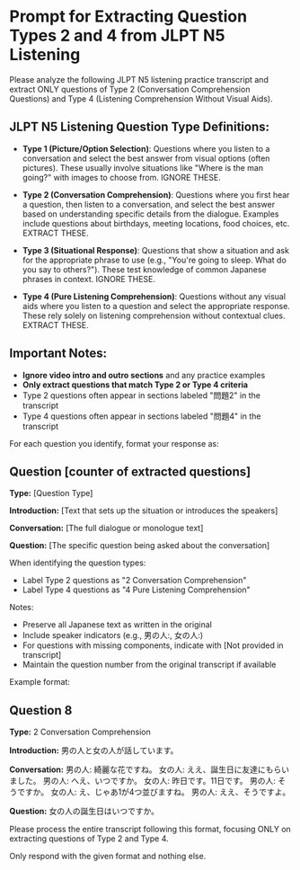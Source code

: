 # Prompt for Extracting Question Types 2 and 4 from JLPT N5 Listening

Please analyze the following JLPT N5 listening practice transcript and extract ONLY questions of Type 2 (Conversation Comprehension Questions) and Type 4 (Listening Comprehension Without Visual Aids).

## JLPT N5 Listening Question Type Definitions:

- **Type 1 (Picture/Option Selection)**: Questions where you listen to a conversation and select the best answer from visual options (often pictures). These usually involve situations like "Where is the man going?" with images to choose from. IGNORE THESE.

- **Type 2 (Conversation Comprehension)**: Questions where you first hear a question, then listen to a conversation, and select the best answer based on understanding specific details from the dialogue. Examples include questions about birthdays, meeting locations, food choices, etc. EXTRACT THESE.

- **Type 3 (Situational Response)**: Questions that show a situation and ask for the appropriate phrase to use (e.g., "You're going to sleep. What do you say to others?"). These test knowledge of common Japanese phrases in context. IGNORE THESE.

- **Type 4 (Pure Listening Comprehension)**: Questions without any visual aids where you listen to a question and select the appropriate response. These rely solely on listening comprehension without contextual clues. EXTRACT THESE.

## Important Notes:
- **Ignore video intro and outro sections** and any practice examples
- **Only extract questions that match Type 2 or Type 4 criteria**
- Type 2 questions often appear in sections labeled "問題2" in the transcript
- Type 4 questions often appear in sections labeled "問題4" in the transcript

For each question you identify, format your response as:

## Question [counter of extracted questions] 

**Type:** [Question Type]

**Introduction:** [Text that sets up the situation or introduces the speakers]

**Conversation:** [The full dialogue or monologue text]

**Question:** [The specific question being asked about the conversation]

When identifying the question types:
- Label Type 2 questions as "2 Conversation Comprehension"
- Label Type 4 questions as "4 Pure Listening Comprehension"

Notes:
- Preserve all Japanese text as written in the original
- Include speaker indicators (e.g., 男の人:, 女の人:)
- For questions with missing components, indicate with [Not provided in transcript]
- Maintain the question number from the original transcript if available

Example format:

## Question 8 

**Type:** 2 Conversation Comprehension

**Introduction:** 男の人と女の人が話しています。

**Conversation:**
男の人: 綺麗な花ですね。
女の人: ええ、誕生日に友達にもらいました。
男の人: へえ、いつですか。
女の人: 昨日です。11日です。
男の人: そうですか。
女の人: え、じゃあ1が4つ並びますね。
男の人: ええ、そうですよ。

**Question:** 女の人の誕生日はいつですか。

Please process the entire transcript following this format, focusing ONLY on extracting questions of Type 2 and Type 4.

Only respond with the given format and nothing else.